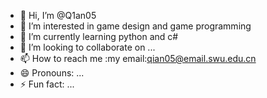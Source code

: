 - 👋 Hi, I’m @Q1an05
- 👀 I’m interested in game design and game programming
- 🌱 I’m currently learning python and c#
- 💞️ I’m looking to collaborate on ...
- 📫 How to reach me :my email:qian05@email.swu.edu.cn
- 😄 Pronouns: ...
- ⚡ Fun fact: ...

<!---
Q1an05/Q1an05 is a ✨ special ✨ repository because its `README.md` (this file) appears on your GitHub profile.
You can click the Preview link to take a look at your changes.
--->
